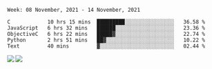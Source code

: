 <!--START_SECTION:waka-->
```text
Week: 08 November, 2021 - 14 November, 2021

C            10 hrs 15 mins  █████████░░░░░░░░░░░░░░░░   36.58 % 
JavaScript   6 hrs 32 mins   ██████░░░░░░░░░░░░░░░░░░░   23.36 % 
ObjectiveC   6 hrs 22 mins   █████▓░░░░░░░░░░░░░░░░░░░   22.74 % 
Python       2 hrs 51 mins   ██▓░░░░░░░░░░░░░░░░░░░░░░   10.22 % 
Text         40 mins         ▓░░░░░░░░░░░░░░░░░░░░░░░░   02.44 % 
```
<!--END_SECTION:waka-->
<a href="https://github.com/anuraghazra/github-readme-stats">
  <img align="left" src="https://github-readme-stats.vercel.app/api?username=Tanesan&count_private=true&show_icons=true" />
<img align="left" src="https://github-readme-stats.vercel.app/api/top-langs/?username=Tanesan" />
</a>
